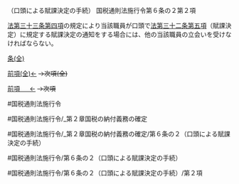 （口頭による賦課決定の手続）
国税通則法施行令第６条の２第２項

[法第三十三条第四項](国税通則法＿＿＿＿＿第３３条第４項)の規定により当該職員が口頭で[法第三十二条第五項](国税通則法＿＿＿＿＿第３２条第５項)（賦課決定）に規定する賦課決定の通知をする場合には、他の当該職員の立会いを受けなければならない。

[条(全)](国税通則法施行＿令＿第６条の２_.md)

[前項(全)←](国税通則法施行＿令＿第６条の２第１項_.md)  ~~→次項(全)~~

[前項 　 ←](国税通則法施行＿令＿第６条の２第１項.md)  ~~→次項~~



#国税通則法施行令

#国税通則法施行令/_第２章国税の納付義務の確定

#国税通則法施行令/_第２章国税の納付義務の確定/第６条の２（口頭による賦課決定の手続）

#国税通則法施行令/第６条の２（口頭による賦課決定の手続）

#国税通則法施行令/第６条の２（口頭による賦課決定の手続）/第２項

